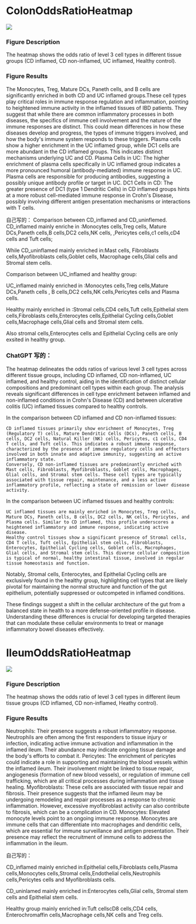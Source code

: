 

# ColonOddsRatioHeatmap

![](images/2024-04-16-15-18-55.png)


### Figure Description

The heatmap shows the odds ratio of level 3 cell types in different tissue groups (CD inflamed, CD non-inflamed, UC inflamed, Healthy control).


### Figure Results



The Monocytes, Treg, Mature DCs, Paneth cells, and B cells are significantly enriched in both CD and UC inflamed groups.These cell types play critical roles in immune response regulation and inflammation, pointing to heightened immune activity in the inflamed tissues of IBD patients. They suggest that while there are common inflammatory processes in both diseases, the specifics of immune cell involvement and the nature of the immune responses are distinct. This could mean differences in how these diseases develop and progress, the types of immune triggers involved, and how the body's immune system responds to these triggers. Plasma cells show a higher enrichment in the UC inflamed group, while DC1 cells are more abundant in the CD inflamed groups. This indicates distinct mechanisms underlying UC and CD. Plasma Cells in UC: The higher enrichment of plasma cells specifically in UC inflamed group indicates a more pronounced humoral (antibody-mediated) immune response in UC. Plasma cells are responsible for producing antibodies, suggesting a possibly unique antibody profile or target in UC. DC1 Cells in CD: The greater presence of DC1 (type 1 Dendritic Cells) in CD inflamed groups hints at a more robust cell-mediated immune response in Crohn's Disease, possibly involving different antigen presentation mechanisms or interactions with T cells.



自己写的：
Comparison between CD_inflamed and CD_uninflemed.
CD_inflamed mainly enriche in :Monocytes cells,Treg cells,
Mature DCs,Paneth cells,B cells,DC2 cells,NK cells,
,Pericytes cells,c1 cells,cD4 cells and Tuft cells;

While CD_uninflamed mainly enriched in:Mast cells,
Fibroblasts cells,Myofibroblasts cells,Goblet cells,
Macrophage cells,Glial cells and Stromal stem cells.

Comparison between UC_inflamed and healthy group:

UC_inflamed mainly enriched in :Monocytes cells,Treg cells,Mature DCs,Paneth cells , B cells,DC2 cells,NK cells,Pericytes cells and Plasma cells.

Healthy mainly enriched in :Stromal cells,CD4 cells,Tuft cells,Epithelial stem cells,Fibroblasts cells,Enterocytes cells,Epithelial Cycling cells,Goblet cells,Macrophage cells,Glial cells and Stromal stem cells.

Also stromal cells,Enterocytes cells and Epithelial Cycling cells are only exsited in healthy group.

### ChatGPT 写的：


The heatmap delineates the odds ratios of various level 3 cell types across different tissue groups, including CD inflamed, CD non-inflamed, UC inflamed, and healthy control, aiding in the identification of distinct cellular compositions and predominant cell types within each group. The analysis reveals significant differences in cell type enrichment between inflamed and non-inflamed conditions in Crohn's Disease (CD) and between ulcerative colitis (UC) inflamed tissues compared to healthy controls.

In the comparison between CD inflamed and CD non-inflamed tissues:

    CD inflamed tissues primarily show enrichment of Monocytes, Treg (Regulatory T) cells, Mature Dendritic Cells (DCs), Paneth cells, B cells, DC2 cells, Natural Killer (NK) cells, Pericytes, c1 cells, CD4 T cells, and Tuft cells. This indicates a robust immune response, characterized by the presence of immune regulatory cells and effectors involved in both innate and adaptive immunity, suggesting an active inflammatory state.
    Conversely, CD non-inflamed tissues are predominantly enriched with Mast cells, Fibroblasts, Myofibroblasts, Goblet cells, Macrophages, Glial cells, and Stromal stem cells. These cell types are typically associated with tissue repair, maintenance, and a less active inflammatory profile, reflecting a state of remission or lower disease activity.

In the comparison between UC inflamed tissues and healthy controls:

    UC inflamed tissues are mainly enriched in Monocytes, Treg cells, Mature DCs, Paneth cells, B cells, DC2 cells, NK cells, Pericytes, and Plasma cells. Similar to CD inflamed, this profile underscores a heightened inflammatory and immune response, indicating active disease.
    Healthy control tissues show a significant presence of Stromal cells, CD4 T cells, Tuft cells, Epithelial stem cells, Fibroblasts, Enterocytes, Epithelial Cycling cells, Goblet cells, Macrophages, Glial cells, and Stromal stem cells. This diverse cellular composition is typical of normal, healthy intestinal tissue, involved in regular tissue homeostasis and function.

Notably, Stromal cells, Enterocytes, and Epithelial Cycling cells are exclusively found in the healthy group, highlighting cell types that are likely pivotal for maintaining the normal structure and function of the gut epithelium, potentially suppressed or outcompeted in inflamed conditions.

These findings suggest a shift in the cellular architecture of the gut from a balanced state in health to a more defense-oriented profile in disease. Understanding these differences is crucial for developing targeted therapies that can modulate these cellular environments to treat or manage inflammatory bowel diseases effectively.




# IleumOddsRatioHeatmap

![](images/2024-04-16-15-53-33.png)


### Figure Description

The heatmap shows the odds ratio of level 3 cell types in different ileum tissue groups (CD inflamed, CD non-inflamed, Heathy control).


### Figure Results

Neutrophils: Their presence suggests a robust inflammatory response. Neutrophils are often among the first responders to tissue injury or infection, indicating active immune activation and inflammation in the inflamed ileum. Their abundance may indicate ongoing tissue damage and the body's efforts to combat it. Pericytes: The enrichment of pericytes could indicate a role in supporting and maintaining the blood vessels within the inflamed ileum. Their involvement might be linked to tissue repair, angiogenesis (formation of new blood vessels), or regulation of immune cell trafficking, which are all critical processes during inflammation and tissue healing. Myofibroblasts: These cells are associated with tissue repair and fibrosis. Their presence suggests that the inflamed ileum may be undergoing remodeling and repair processes as a response to chronic inflammation. However, excessive myofibroblast activity can also contribute to fibrosis, which can be a complication in CD. Monocytes: Elevated monocyte levels point to an ongoing immune response. Monocytes are immune cells that can differentiate into macrophages and dendritic cells, which are essential for immune surveillance and antigen presentation. Their presence may reflect the recruitment of immune cells to address the inflammation in the ileum.

自己写的：

CD_inflamed mainly enriched in:Epithelial cells,Fibroblasts cells,Plasma cells,Monocytes cells,Stromal cells,Endothelial cells,Neutrophils cells,Pericytes cells and Myofibroblasts cells.


CD_uninlamed mainly enriched in:Enterocytes cells,Glial cells,
Stromal stem cells and Epithelial stem cells.


Healthy group mainly enriched in:Tuft cellscD8 cells,CD4 cells,
Enterochromaffin cells,Macrophage cells,NK cells and Treg cells.




